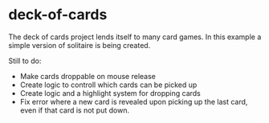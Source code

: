 # deck-of-cards
The deck of cards project lends itself to many card games. In this example a simple version of solitaire is being created. 

Still to do:
* Make cards droppable on mouse release
* Create logic to controll which cards can be picked up
* Create logic and a highlight system for dropping cards
* Fix error where a new card is revealed upon picking up the last card, even if that card is not put down.
